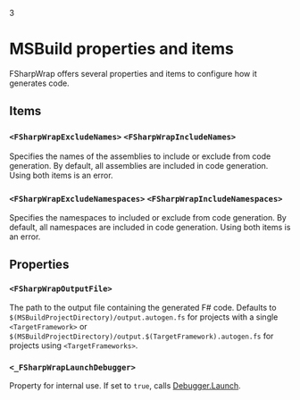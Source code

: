 3
# MSBuild properties and items

FSharpWrap offers several properties and items to configure how it generates
code.

## Items
### `<FSharpWrapExcludeNames>` `<FSharpWrapIncludeNames>`
Specifies the names of the assemblies to include or exclude from code
generation. By default, all assemblies are included in code generation.
Using both items is an error.

### `<FSharpWrapExcludeNamespaces>` `<FSharpWrapIncludeNamespaces>`
Specifies the namespaces to included or exclude from code generation. By default,
all namespaces are included in code generation. Using both items is an error.

## Properties
### `<FSharpWrapOutputFile>`
The path to the output file containing the generated F# code. Defaults to
`$(MSBuildProjectDirectory)/output.autogen.fs` for projects with a single
`<TargetFramework>` or `$(MSBuildProjectDirectory)/output.$(TargetFramework).autogen.fs`
for projects using `<TargetFrameworks>`.

### `<_FSharpWrapLaunchDebugger>`
Property for internal use. If set to `true`, calls
[Debugger.Launch](https://docs.microsoft.com/en-us/dotnet/api/system.diagnostics.debugger.launch).
